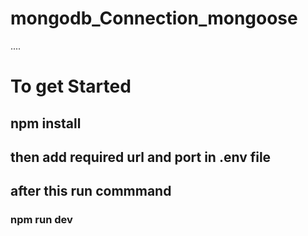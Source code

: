 # mongodb_Connection_mongoose

....

# To get Started

## npm install

## then add required url and port in .env file

## after this run commmand

### npm run dev
